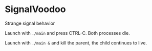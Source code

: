 # SignalVoodoo
Strange signal behavior

Launch with `./main` and press CTRL-C. Both processes die.

Launch with `./main &` and kill the parent, the child continues to live.
